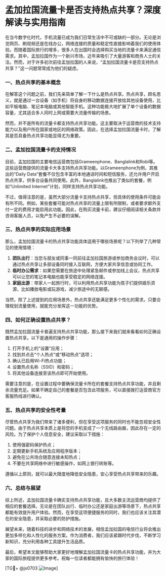 # 孟加拉国流量卡是否支持热点共享？深度解读与实用指南

在当今数字化时代，手机流量已成为我们日常生活中不可或缺的一部分。无论是浏览网页、刷视频还是在线办公，网络连接的质量和稳定性直接影响着我们的使用体验。而随着国际旅行的增多，很多人在出国时会选择购买当地的流量卡来满足通信需求。其中，孟加拉国作为一个新兴市场，近年来吸引了大量游客和商务人士的关注。然而，对于许多初次前往孟加拉国的人来说，“孟加拉国流量卡是否支持热点共享？”这一问题常常成为他们的疑虑。

### 一、热点共享的基本概念

在解答这个问题之前，我们先来简单了解一下什么是热点共享。热点共享，顾名思义，就是通过一台设备（如手机）将自身的移动数据连接开放给其他设备使用，比如平板电脑、笔记本电脑或其他智能手机。这种功能极大地扩展了单个设备的数据容量，尤其适合多人同时上网或需要大流量传输的场景。

然而，并不是所有的流量卡都支持热点共享功能。这主要取决于运营商的技术支持能力以及用户所在国家或地区的网络政策。因此，在选择孟加拉国流量卡时，了解其是否具备热点共享功能显得尤为重要。

### 二、孟加拉国流量卡的支持情况

目前，孟加拉国的主要电信运营商包括Grameenphone、Banglalink和Robi等。这些运营商提供的流量卡大多支持热点共享功能。以Grameenphone为例，其推出的“Daily Data”套餐不仅包含丰富的本地通话时间和短信服务，还允许用户开启热点共享，供多台设备共同使用。此外，Banglalink也推出了类似的套餐，例如“Unlimited Internet”计划，同样支持热点共享功能。

不过，值得注意的是，虽然大部分流量卡支持热点共享，但具体的使用条件可能会有所不同。例如，某些套餐可能对热点共享的流量上限有所限制，或者要求额外支付一定的费用才能启用此功能。因此，在购买流量卡前，建议仔细阅读相关条款并咨询客服人员，以免产生不必要的误解。

### 三、热点共享的实际应用场景

那么，孟加拉国流量卡的热点共享功能具体适用于哪些场景呢？以下列举了几种常见的使用情境：

1. **团队出行**：当您与朋友或同事一同前往孟加拉国旅游或参加商务会议时，可以通过热点共享让多部设备同时接入互联网，方便大家共享信息或协同工作。
2. **临时办公需求**：如果您需要在旅途中处理紧急邮件或参加线上会议，热点共享可以让您的笔记本电脑也能享受稳定的网络连接。
3. **家庭出游**：带家人一起旅行时，可以利用热点共享功能为孩子们提供娱乐资源，比如播放电影或玩游戏，减少旅途中的无聊感。

当然，除了上述提到的应用场景外，热点共享还能满足更多个性化的需求。只要合理规划流量使用，就能充分发挥这一功能的优势。

### 四、如何正确设置热点共享？

既然孟加拉国流量卡普遍支持热点共享功能，那么接下来我们就来看看如何正确设置热点共享。以下是通用的操作步骤：

1. 打开手机上的“设置”应用；
2. 找到并点击“个人热点”或“移动热点”选项；
3. 确认已启用Wi-Fi热点功能；
4. 设置热点名称（SSID）和密码；
5. 将其他设备连接至该热点即可开始使用。

需要注意的是，在设置过程中要确保流量卡所在的套餐支持热点共享功能，并且剩余流量充足。如果不确定自己的套餐是否包含此项服务，可以直接拨打运营商官方客服热线进行确认。

### 五、热点共享的安全性考量

尽管热点共享为我们带来了诸多便利，但在享受这项服务的同时也不能忽视安全性问题。由于热点共享本质上是将您的手机变成了一个无线路由器，因此存在一定的风险。为了保护个人信息安全，建议采取以下措施：

1. 使用强密码保护热点；
2. 定期更新手机系统及应用程序版本；
3. 避免在公共场合随意连接未知热点；
4. 不要在共享网络中进行敏感操作，如网上银行转账等。

遵循以上原则，就可以最大限度地降低安全隐患，安心享受热点共享带来的乐趣。

### 六、总结与展望

综上所述，孟加拉国流量卡确实支持热点共享功能，且大多数主流运营商均提供了相应的套餐选择。无论是在团队出行、临时办公还是家庭出游等场景下，热点共享都能有效提升用户体验。然而，在享受这项便捷服务的同时，我们也应该关注其潜在的安全隐患，并采取必要的防护措施。

展望未来，随着科技的进步和网络技术的发展，相信孟加拉国的电信行业将会推出更加多样化和人性化的服务方案。作为消费者，我们应该紧跟时代步伐，不断学习新知识，充分利用各种工具提升生活品质。

最后，希望本文能够帮助大家更好地理解孟加拉国流量卡的热点共享功能，并为大家的国际旅程提供更多参考。祝每一位读者都能拥有愉快的旅行体验！

[TG💪+ @jx0703 ![Image](https://github.com/user-attachments/assets/dbca1d08-cadb-493c-b0ec-ad6f7a83f270)]